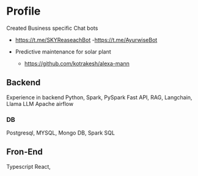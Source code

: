 # Profile

Created Business specific Chat bots
- https://t.me/SKYReaseachBot
-https://t.me/AyurwiseBot

- Predictive maintenance for solar plant
  - https://github.com/kotrakesh/alexa-mann

## Backend
Experience in backend Python, Spark, PySpark Fast API, RAG, Langchain, Llama LLM
Apache airflow
### DB
  Postgresql, MYSQL, Mongo DB, Spark SQL 
## Fron-End
Typescript React, 
